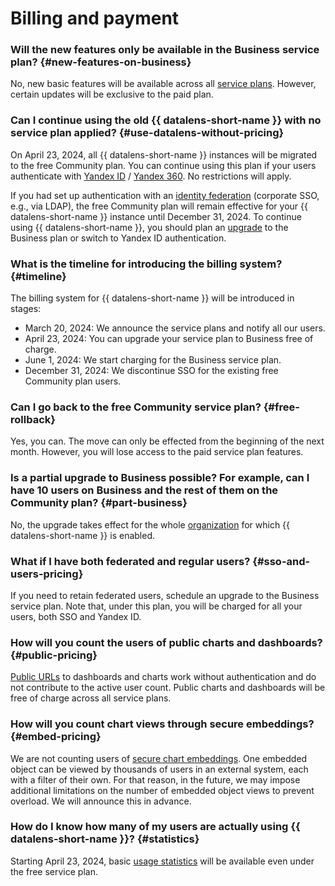 # Billing and payment

### Will the new features only be available in the Business service plan? {#new-features-on-business}

No, new basic features will be available across all [service plans](../../datalens/pricing.md). However, certain updates will be exclusive to the paid plan.

### Can I continue using the old {{ datalens-short-name }} with no service plan applied? {#use-datalens-without-pricing}

On April 23, 2024, all {{ datalens-short-name }} instances will be migrated to the free Community plan. You can continue using this plan if your users authenticate with [Yandex ID](https://yandex.com/support/id/index.html) / [Yandex 360](https://yandex.com/support/business/index.html). No restrictions will apply.

If you had set up authentication with an [identity federation](../../organization/concepts/add-federation.md) (corporate SSO, e.g., via LDAP), the free Community plan will remain effective for your {{ datalens-short-name }} instance until December 31, 2024. To continue using {{ datalens-short-name }}, you should plan an [upgrade](../../datalens/settings/service-plan.md#change-service-plan) to the Business plan or switch to Yandex ID authentication.

### What is the timeline for introducing the billing system? {#timeline}

The billing system for {{ datalens-short-name }} will be introduced in stages:

* March 20, 2024: We announce the service plans and notify all our users.
* April 23, 2024: You can upgrade your service plan to Business free of charge.
* June 1, 2024: We start charging for the Business service plan.
* December 31, 2024: We discontinue SSO for the existing free Community plan users.

### Can I go back to the free Community service plan? {#free-rollback}

Yes, you can. The move can only be effected from the beginning of the next month. However, you will lose access to the paid service plan features.

### Is a partial upgrade to Business possible? For example, can I have 10 users on Business and the rest of them on the Community plan? {#part-business}

No, the upgrade takes effect for the whole [organization](../../datalens/concepts/organizations.md) for which {{ datalens-short-name }} is enabled.

### What if I have both federated and regular users? {#sso-and-users-pricing}

If you need to retain federated users, schedule an upgrade to the Business service plan. Note that, under this plan, you will be charged for all your users, both SSO and Yandex ID.

### How will you count the users of public charts and dashboards? {#public-pricing}

[Public URLs](../../datalens/concepts/datalens-public.md) to dashboards and charts work without authentication and do not contribute to the active user count. Public charts and dashboards will be free of charge across all service plans.

### How will you count chart views through secure embeddings? {#embed-pricing}

We are not counting users of [secure chart embeddings](../../datalens/security/private-embedded-objects.md). One embedded object can be viewed by thousands of users in an external system, each with a filter of their own. For that reason, in the future, we may impose additional limitations on the number of embedded object views to prevent overload. We will announce this in advance.

### How do I know how many of my users are actually using {{ datalens-short-name }}? {#statistics}

Starting April 23, 2024, basic [usage statistics](../../datalens/operations/connection/create-usage-tracking.md) will be available even under the free service plan.
